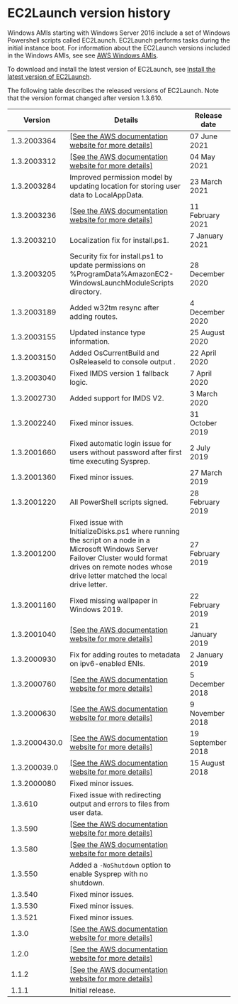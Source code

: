 # EC2Launch version history<a name="ec2launch-version-details"></a>

Windows AMIs starting with Windows Server 2016 include a set of Windows Powershell scripts called EC2Launch\. EC2Launch performs tasks during the initial instance boot\. For information about the EC2Launch versions included in the Windows AMIs, see see [AWS Windows AMIs](windows-ami-version-history.md)\.

To download and install the latest version of EC2Launch, see [Install the latest version of EC2Launch](ec2launch-download.md)\.

The following table describes the released versions of EC2Launch\. Note that the version format changed after version 1\.3\.610\.


| Version | Details | Release date | 
| --- | --- | --- | 
| 1\.3\.2003364 |  [\[See the AWS documentation website for more details\]](http://docs.aws.amazon.com/AWSEC2/latest/WindowsGuide/ec2launch-version-details.html)  | 07 June 2021 | 
| 1\.3\.2003312 |  [\[See the AWS documentation website for more details\]](http://docs.aws.amazon.com/AWSEC2/latest/WindowsGuide/ec2launch-version-details.html)  | 04 May 2021 | 
| 1\.3\.2003284 | Improved permission model by updating location for storing user data to LocalAppData\. | 23 March 2021 | 
| 1\.3\.2003236 | [\[See the AWS documentation website for more details\]](http://docs.aws.amazon.com/AWSEC2/latest/WindowsGuide/ec2launch-version-details.html) | 11 February 2021 | 
| 1\.3\.2003210 | Localization fix for install\.ps1\. | 7 January 2021 | 
| 1\.3\.2003205 | Security fix for install\.ps1 to update permissions on %ProgramData%AmazonEC2\-WindowsLaunchModuleScripts directory\. | 28 December 2020 | 
| 1\.3\.2003189 | Added w32tm resync after adding routes\. | 4 December 2020 | 
| 1\.3\.2003155 | Updated instance type information\. | 25 August 2020 | 
| 1\.3\.2003150 | Added OsCurrentBuild and OsReleaseId to console output \. | 22 April 2020 | 
| 1\.3\.2003040 | Fixed IMDS version 1 fallback logic\. | 7 April 2020 | 
|  1\.3\.2002730  | Added support for IMDS V2\. | 3 March 2020 | 
|  1\.3\.2002240  | Fixed minor issues\.  | 31 October 2019 | 
|  1\.3\.2001660  | Fixed automatic login issue for users without password after first time executing Sysprep\.  | 2 July 2019 | 
|  1\.3\.2001360  | Fixed minor issues\.  | 27 March 2019 | 
|  1\.3\.2001220  | All PowerShell scripts signed\.  | 28 February 2019 | 
|  1\.3\.2001200  | Fixed issue with InitializeDisks\.ps1 where running the script on a node in a Microsoft Windows Server Failover Cluster would format drives on remote nodes whose drive letter matched the local drive letter\.  | 27 February 2019 | 
|  1\.3\.2001160  | Fixed missing wallpaper in Windows 2019\. | 22 February 2019 | 
|  1\.3\.2001040  |  [\[See the AWS documentation website for more details\]](http://docs.aws.amazon.com/AWSEC2/latest/WindowsGuide/ec2launch-version-details.html)  | 21 January 2019 | 
|  1\.3\.2000930  | Fix for adding routes to metadata on ipv6\-enabled ENIs\.  | 2 January 2019 | 
|  1\.3\.2000760  |  [\[See the AWS documentation website for more details\]](http://docs.aws.amazon.com/AWSEC2/latest/WindowsGuide/ec2launch-version-details.html)  | 5 December 2018 | 
|  1\.3\.2000630  |  [\[See the AWS documentation website for more details\]](http://docs.aws.amazon.com/AWSEC2/latest/WindowsGuide/ec2launch-version-details.html)  | 9 November 2018 | 
|  1\.3\.2000430\.0  |  [\[See the AWS documentation website for more details\]](http://docs.aws.amazon.com/AWSEC2/latest/WindowsGuide/ec2launch-version-details.html)  | 19 September 2018 | 
|  1\.3\.200039\.0  |  [\[See the AWS documentation website for more details\]](http://docs.aws.amazon.com/AWSEC2/latest/WindowsGuide/ec2launch-version-details.html)  | 15 August 2018 | 
|  1\.3\.2000080  | Fixed minor issues\. |  | 
|  1\.3\.610  |  Fixed issue with redirecting output and errors to files from user data\.  |  | 
|  1\.3\.590  |  [\[See the AWS documentation website for more details\]](http://docs.aws.amazon.com/AWSEC2/latest/WindowsGuide/ec2launch-version-details.html)  |  | 
|  1\.3\.580  |  [\[See the AWS documentation website for more details\]](http://docs.aws.amazon.com/AWSEC2/latest/WindowsGuide/ec2launch-version-details.html)  |  | 
|  1\.3\.550  |  Added a `-NoShutdown` option to enable Sysprep with no shutdown\.  |  | 
|  1\.3\.540  |  Fixed minor issues\.  |  | 
|  1\.3\.530  |  Fixed minor issues\.  |  | 
|  1\.3\.521  |  Fixed minor issues\.  |  | 
|  1\.3\.0  |  [\[See the AWS documentation website for more details\]](http://docs.aws.amazon.com/AWSEC2/latest/WindowsGuide/ec2launch-version-details.html)  |  | 
|  1\.2\.0  |  [\[See the AWS documentation website for more details\]](http://docs.aws.amazon.com/AWSEC2/latest/WindowsGuide/ec2launch-version-details.html)  |  | 
|  1\.1\.2  |  [\[See the AWS documentation website for more details\]](http://docs.aws.amazon.com/AWSEC2/latest/WindowsGuide/ec2launch-version-details.html)  |  | 
|  1\.1\.1  |  Initial release\.  |  | 